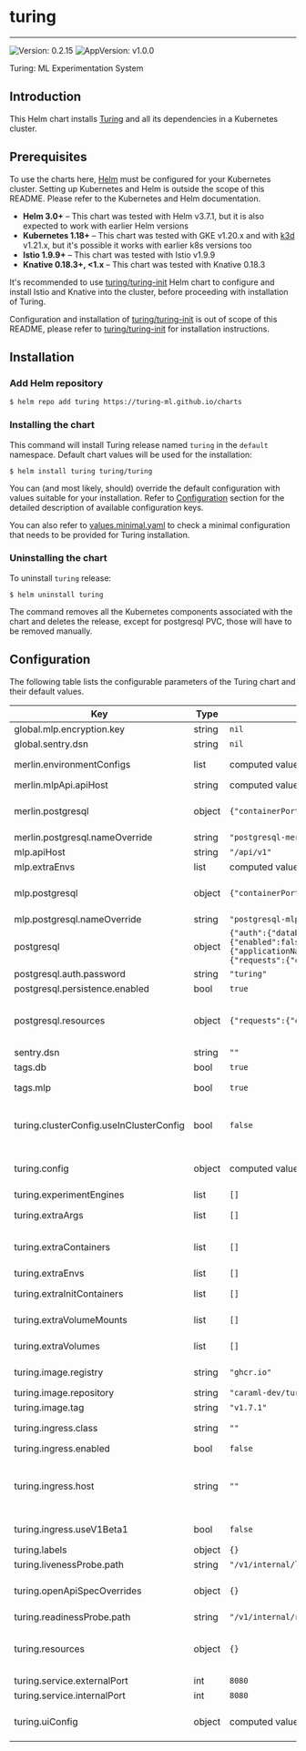# turing

---
![Version: 0.2.15](https://img.shields.io/badge/Version-0.2.15-informational?style=flat-square)
![AppVersion: v1.0.0](https://img.shields.io/badge/AppVersion-v1.0.0-informational?style=flat-square)

Turing: ML Experimentation System

## Introduction

This Helm chart installs [Turing](https://github.com/caraml-dev/turing) and all its dependencies in a Kubernetes cluster.

## Prerequisites

To use the charts here, [Helm](https://helm.sh/) must be configured for your
Kubernetes cluster. Setting up Kubernetes and Helm is outside the scope of
this README. Please refer to the Kubernetes and Helm documentation.

- **Helm 3.0+** – This chart was tested with Helm v3.7.1, but it is also expected to work with earlier Helm versions
- **Kubernetes 1.18+** – This chart was tested with GKE v1.20.x and with [k3d](https://github.com/rancher/k3d) v1.21.x,
but it's possible it works with earlier k8s versions too
- **Istio 1.9.9+** – This chart was tested with Istio v1.9.9
- **Knative 0.18.3+, <1.x** – This chart was tested with Knative 0.18.3

It's recommended to use [turing/turing-init](https://github.com/caraml-dev/turing/blob/main/infra/charts/turing-init/README.md) Helm chart
to configure and install Istio and Knative into the cluster, before proceeding with installation of Turing.

Configuration and installation of [turing/turing-init](https://github.com/caraml-dev/turing/blob/main/infra/charts/turing-init/README.md)
is out of scope of this README, please refer to [turing/turing-init](https://github.com/caraml-dev/turing/blob/main/infra/charts/turing-init/README.md)
for installation instructions.

## Installation

### Add Helm repository

```shell
$ helm repo add turing https://turing-ml.github.io/charts
```

### Installing the chart

This command will install Turing release named `turing` in the `default` namespace.
Default chart values will be used for the installation:
```shell
$ helm install turing turing/turing
```

You can (and most likely, should) override the default configuration with values suitable for your installation.
Refer to [Configuration](#configuration) section for the detailed description of available configuration keys.

You can also refer to [values.minimal.yaml](./values.minimal.yaml) to check a minimal configuration that needs
to be provided for Turing installation.

### Uninstalling the chart

To uninstall `turing` release:
```shell
$ helm uninstall turing
```

The command removes all the Kubernetes components associated with the chart and deletes the release,
except for postgresql PVC, those will have to be removed manually.

## Configuration

The following table lists the configurable parameters of the Turing chart and their default values.

| Key | Type | Default | Description |
|-----|------|---------|-------------|
| global.mlp.encryption.key | string | `nil` | Global MLP Encryption Key to be used by all MLP components |
| global.sentry.dsn | string | `nil` | Global Sentry DSN value |
| merlin.environmentConfigs | list | computed value | List of Merlin environment configs, available to Turing for deploying routers By default, a new dev environment will automatically be created |
| merlin.mlpApi.apiHost | string | computed value | API endpoint to be used by Merlin to talk to MLP API |
| merlin.postgresql | object | `{"containerPorts":{"postgresql":5432},"nameOverride":"postgresql-merlin"}` | Postgresql configuration to be applied to Merlin's's postgresql database deployment Reference: https://artifacthub.io/packages/helm/bitnami/postgresql/10.16.2#parameters |
| merlin.postgresql.nameOverride | string | `"postgresql-merlin"` | Name of Merlin's Postgresql deployment |
| mlp.apiHost | string | `"/api/v1"` | MLP API endpoint, used by the MLP UI for fetching data |
| mlp.extraEnvs | list | computed value | List of extra environment variables to add to MLP API container |
| mlp.postgresql | object | `{"containerPorts":{"postgresql":5432},"nameOverride":"postgresql-mlp"}` | Postgresql configuration to be applied to MLP's postgresql database deployment Reference: https://artifacthub.io/packages/helm/bitnami/postgresql/10.16.2#parameters |
| mlp.postgresql.nameOverride | string | `"postgresql-mlp"` | Name of MLP's Postgresql deployment |
| postgresql | object | `{"auth":{"database":"turing","password":"turing","username":"turing"},"containerPorts":{"postgresql":5432},"image":{"tag":"12.13.0"},"metrics":{"enabled":false,"serviceMonitor":{"enabled":false}},"persistence":{"enabled":true,"size":"10Gi"},"replication":{"applicationName":"turing","enabled":false,"numSynchronousReplicas":2,"password":"repl_password","slaveReplicas":2,"synchronousCommit":"on","user":"repl_user"},"resources":{"requests":{"cpu":"500m","memory":"256Mi"}}}` | Postgresql configuration to be applied to Turing's postgresql database deployment Reference: https://artifacthub.io/packages/helm/bitnami/postgresql/10.16.2#parameters |
| postgresql.auth.password | string | `"turing"` | Password for Turing Postgresql database |
| postgresql.persistence.enabled | bool | `true` | Persist Postgresql data in a Persistent Volume Claim |
| postgresql.resources | object | `{"requests":{"cpu":"500m","memory":"256Mi"}}` | Resources requests and limits for Turing database. This should be set according to your cluster capacity and service level objectives. Reference: https://kubernetes.io/docs/concepts/configuration/manage-resources-containers/ |
| sentry.dsn | string | `""` | Sentry DSN value used by both Turing API and Turing UI |
| tags.db | bool | `true` | Specifies if Postgresql database needs to be installed together with Turing |
| tags.mlp | bool | `true` | Specifies if the necessary MLP components needs to be installed together with Turing |
| turing.clusterConfig.useInClusterConfig | bool | `false` | Configuration to tell Turing API how it should authenticate with deployment k8s cluster By default, Turing API expects to use a remote k8s cluster for deployment and to do so, it requires cluster credentials to be stored in Vault's KV Secrets store. |
| turing.config | object | computed value | Turing API server configuration. Please refer to https://github.com/caraml-dev/turing/blob/main/api/turing/config/example.yaml for the detailed explanation on Turing API config options |
| turing.experimentEngines | list | `[]` | Turing Experiment Engines configuration |
| turing.extraArgs | list | `[]` | List of string containing additional Turing API server arguments. For example, multiple "-config" can be specified to use multiple config files |
| turing.extraContainers | list | `[]` | List of sidecar containers to attach to the Pod. For example, you can attach sidecar container that forward logs or dynamically update some  configuration files. |
| turing.extraEnvs | list | `[]` | List of extra environment variables to add to Turing API server container |
| turing.extraInitContainers | list | `[]` | List of extra initContainers to add to the Pod. For example, you need to run some init scripts to fetch credentials from a remote server |
| turing.extraVolumeMounts | list | `[]` | Extra volume mounts to attach to Turing API server container. For example to mount the extra volume containing secrets |
| turing.extraVolumes | list | `[]` | Extra volumes to attach to the Pod. For example, you can mount  additional secrets to these volumes |
| turing.image.registry | string | `"ghcr.io"` | Docker registry for Turing API image. User is required to override the registry for now as there is no publicly available Turing image |
| turing.image.repository | string | `"caraml-dev/turing"` | Docker image repository for Turing API |
| turing.image.tag | string | `"v1.7.1"` | Docker image tag for Turing API |
| turing.ingress.class | string | `""` | Ingress class annotation to add to this Ingress rule,  useful when there are multiple ingress controllers installed |
| turing.ingress.enabled | bool | `false` | Enable ingress to provision Ingress resource for external access to Turing API |
| turing.ingress.host | string | `""` | Set host value to enable name based virtual hosting. This allows routing HTTP traffic to multiple host names at the same IP address. If no host is specified, the ingress rule applies to all inbound HTTP traffic through  the IP address specified. https://kubernetes.io/docs/concepts/services-networking/ingress/#name-based-virtual-hosting |
| turing.ingress.useV1Beta1 | bool | `false` | Whether to use networking.k8s.io/v1 (k8s version >= 1.19) or networking.k8s.io/v1beta1 (1.16 >= k8s version >= 1.22) |
| turing.labels | object | `{}` |  |
| turing.livenessProbe.path | string | `"/v1/internal/live"` | HTTP path for liveness check |
| turing.openApiSpecOverrides | object | `{}` | Override OpenAPI spec as long as it follows the OAS3 specifications. A common use for this is to set the enums of the ExperimentEngineType. See api/api/override-sample.yaml for an example. |
| turing.readinessProbe.path | string | `"/v1/internal/ready"` | HTTP path for readiness check |
| turing.resources | object | `{}` | Resources requests and limits for Turing API. This should be set according to your cluster capacity and service level objectives. Reference: https://kubernetes.io/docs/concepts/configuration/manage-resources-containers/ |
| turing.service.externalPort | int | `8080` | Turing API Kubernetes service port number |
| turing.service.internalPort | int | `8080` | Turing API container port number |
| turing.uiConfig | object | computed value | Turing UI configuration. Please Refer to https://github.com/caraml-dev/turing/blob/main/ui/public/app.config.js for the detailed explanation on Turing UI config options |
